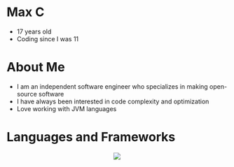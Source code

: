 # Max C
- 17 years old
- Coding since I was 11

# About Me
- I am an independent software engineer who specializes in making open-source software
- I have always been interested in code complexity and optimization
- Love working with JVM languages

# Languages and Frameworks

<p align="center">
  <a href="https://skillicons.dev">
    <img src="https://skillicons.dev/icons?i=kotlin,java,rust,gradle,aws,scala,spring,maven,mongodb,redis,rabbitmq,git,github,idea,docker,js,css,cloudflare,eclipse,html,mysql,postman,vscode" />
  </a>
</p>
